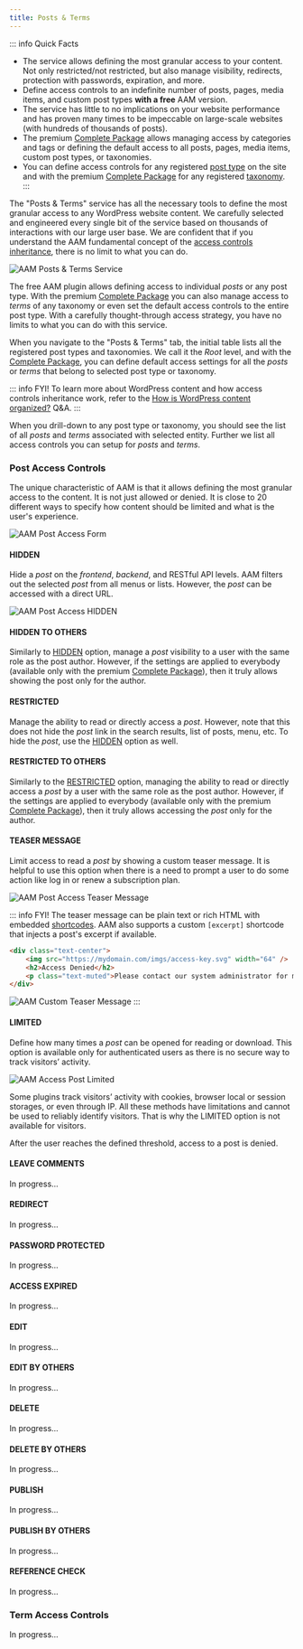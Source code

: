 ```yaml
---
title: Posts & Terms
---
```


::: info Quick Facts
- The service allows defining the most granular access to your content. Not only restricted/not restricted, but also manage visibility, redirects, protection with passwords, expiration, and more.
- Define access controls to an indefinite number of posts, pages, media items, and custom post types **with a free** AAM version.
- The service has little to no implications on your website performance and has proven many times to be impeccable on large-scale websites (with hundreds of thousands of posts).
- The premium [Complete Package](/premium) allows managing access by categories and tags or defining the default access to all posts, pages, media items, custom post types, or taxonomies.
- You can define access controls for any registered [post type](https://wordpress.org/documentation/article/what-is-post-type/) on the site and with the premium [Complete Package](/premium) for any registered [taxonomy](https://developer.wordpress.org/themes/basics/categories-tags-custom-taxonomies/).
:::

The "Posts & Terms" service has all the necessary tools to define the most granular access to any WordPress website content. We carefully selected and engineered every single bit of the service based on thousands of interactions with our large user base. We are confident that if you understand the AAM fundamental concept of the [access controls inheritance](/question/aam/what-is-access-controls-inheritance), there is no limit to what you can do.


![AAM Posts & Terms Service](./assets/aam-posts-terms-service.png)

The free AAM plugin allows defining access to individual _posts_ or any post type. With the premium [Complete Package](/premium) you can also manage access to _terms_ of any taxonomy or even set the default access controls to the entire post type. With a carefully thought-through access strategy, you have no limits to what you can do with this service.

When you navigate to the "Posts & Terms" tab, the initial table lists all the registered post types and taxonomies. We call it the _Root_ level, and with the [Complete Package](/premium), you can define default access settings for all the _posts_ or _terms_ that belong to selected post type or taxonomy.

::: info FYI!
To learn more about WordPress content and how access controls inheritance work, refer to the [How is WordPress content organized?](/question/content-access/wordpress-content-organization) Q&A.
:::

When you drill-down to any post type or taxonomy, you should see the list of all _posts_ and _terms_ associated with selected entity. Further we list all access controls you can setup for _posts_ and _terms_.

### Post Access Controls

The unique characteristic of AAM is that it allows defining the most granular access to the content. It is not just allowed or denied. It is close to 20 different ways to specify how content should be limited and what is the user's experience.

![AAM Post Access Form](./assets/aam-post-access-controls.png)

#### HIDDEN

Hide a _post_ on the _frontend_, _backend_, and RESTful API levels. AAM filters out the selected _post_ from all menus or lists. However, the _post_ can be accessed with a direct URL.

![AAM Post Access HIDDEN](./assets/aam-post-access-hidden.png)

#### HIDDEN TO OTHERS

Similarly to [HIDDEN](/plugin/advanced-access-manager/service/post-term#hidden) option, manage a _post_ visibility to a user with the same role as the post author. However, if the settings are applied to everybody (available only with the premium [Complete Package](/premium)), then it truly allows showing the post only for the author.

#### RESTRICTED

Manage the ability to read or directly access a _post_. However, note that this does not hide the _post_ link in the search results, list of posts, menu, etc. To hide the _post_, use the [HIDDEN](/plugin/advanced-access-manager/service/post-term#hidden) option as well.

#### RESTRICTED TO OTHERS

Similarly to the [RESTRICTED](/plugin/advanced-access-manager/service/post-term#restricted) option, managing the ability to read or directly access a _post_ by a user with the same role as the post author. However, if the settings are applied to everybody (available only with the premium [Complete Package](/premium)), then it truly allows accessing the _post_ only for the author.

#### TEASER MESSAGE

Limit access to read a _post_ by showing a custom teaser message. It is helpful to use this option when there is a need to prompt a user to do some action like log in or renew a subscription plan.

![AAM Post Access Teaser Message](./assets/aam-post-access-teaser.png)

::: info FYI!
The teaser message can be plain text or rich HTML with embedded [shortcodes](https://codex.wordpress.org/Shortcode). AAM also supports a custom `[excerpt]` shortcode that injects a post's excerpt if available.

```html
<div class="text-center">
	<img src="https://mydomain.com/imgs/access-key.svg" width="64" />
	<h2>Access Denied</h2>
	<p class="text-muted">Please contact our system administrator for more information</p>
</div>
```

![AAM Custom Teaser Message](./assets/aam-custom-teaser-message.png)
:::

#### LIMITED

Define how many times a _post_ can be opened for reading or download. This option is available only for authenticated users as there is no secure way to track visitors’ activity.

![AAM Access Post Limited](./assets/aam-post-access-limited.png)

Some plugins track visitors’ activity with cookies, browser local or session storages, or even through IP. All these methods have limitations and cannot be used to reliably identify visitors. That is why the LIMITED option is not available for visitors.

After the user reaches the defined threshold, access to a post is denied.

#### LEAVE COMMENTS

In progress...

#### REDIRECT

In progress...

#### PASSWORD PROTECTED

In progress...

#### ACCESS EXPIRED

In progress...

#### EDIT

In progress...

#### EDIT BY OTHERS

In progress...

#### DELETE

In progress...

#### DELETE BY OTHERS

In progress...

#### PUBLISH

In progress...

#### PUBLISH BY OTHERS

In progress...

#### REFERENCE CHECK

In progress...

### Term Access Controls

In progress...
